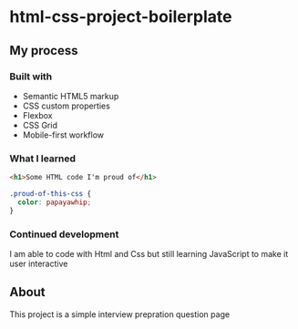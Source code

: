 # html-css-project-boilerplate

 ## My process

### Built with

- Semantic HTML5 markup
- CSS custom properties
- Flexbox
- CSS Grid
- Mobile-first workflow


### What I learned

```html
<h1>Some HTML code I'm proud of</h1>
```
```css
.proud-of-this-css {
  color: papayawhip;
}
```

### Continued development
I am able to code with Html and Css but still learning JavaScript to make it user interactive 

## About 
This project is a simple interview prepration question page
